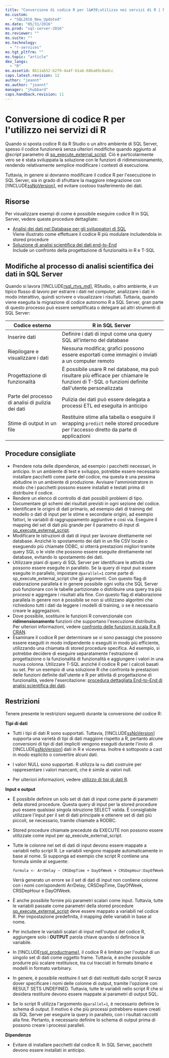 ```yaml
---
title: "Conversione di codice R per l&#39;utilizzo nei servizi di R | Microsoft Docs"
ms.custom: 
  - "SQL2016_New_Updated"
ms.date: "05/31/2016"
ms.prod: "sql-server-2016"
ms.reviewer: ""
ms.suite: ""
ms.technology: 
  - "r-services"
ms.tgt_pltfrm: ""
ms.topic: "article"
dev_langs: 
  - "R"
ms.assetid: 0b11ab52-b2f9-4a4f-b1ab-68ba09c8adcc
caps.latest.revision: 12
author: "jeannt"
ms.author: "jeannt"
manager: "jhubbard"
caps.handback.revision: 11
---
```

# Conversione di codice R per l&#39;utilizzo nei servizi di R
Quando si sposta codice R da R Studio o un altro ambiente di SQL Server, spesso il codice funzionerà senza ulteriori modifiche quando aggiunto al *@script* parametro di [sp_execute_external_script](../../relational-databases/system-stored-procedures/sp-execute-external-script-transact-sql.md). Ciò è particolarmente vero se è stata sviluppata la soluzione con le funzioni di ridimensionamento, rendendo relativamente semplice modificare i contesti di esecuzione.    
    
Tuttavia, in genere si dovranno modificare il codice R per l'esecuzione in SQL Server, sia in grado di sfruttare la maggiore integrazione con [!INCLUDE[ssNoVersion](../../includes/ssnoversion-md.md)], ed evitare costoso trasferimento dei dati.   
   
   
## Risorse  
  
Per visualizzare esempi di come è possibile eseguire codice R in SQL Server, vedere queste procedure dettagliate:   
+ [Analisi dei dati nel Database per gli sviluppatori di SQL](../../advanced-analytics/r-services/in-database-advanced-analytics-for-sql-developers-tutorial.md)    
  Viene illustrato come effettuare il codice R più modulare includendola in stored procedure  
+ [Soluzione di analisi scientifica dei dati end-to-End](../../advanced-analytics/r-services/data-science-end-to-end-walkthrough.md)    
  Include un confronto della progettazione di funzionalità in R e T-SQL

## Modifiche al processo di analisi scientifica dei dati in SQL Server  
  
Quando si lavora [!INCLUDE[rsql_rtvs_md](../../includes/rsql-rtvs-md.md)], RStudio, o altro ambiente, è un tipico flusso di lavoro per estrarre i dati nel computer, analizzare i dati in modo interattivo, quindi scrivere o visualizzare i risultati. Tuttavia, quando viene eseguita la migrazione di codice autonomo R a SQL Server, gran parte di questo processo può essere semplificata o delegare ad altri strumenti di SQL Server:

| Codice esterno | R in SQL Server |
|-------|-------|
| Inserire dati| Definire i dati di input come una query SQL all'interno del database | 
| Riepilogare e visualizzare i dati| Nessuna modifica; grafici possono essere esportati come immagini o inviati a un computer remoto|
|Progettazione di funzionalità| È possibile usare R nel database, ma può risultare più efficace per chiamare le funzioni di T-SQL o funzioni definite dall'utente personalizzata|
|Parte del processo di analisi di pulizia dei dati| Pulizia dei dati può essere delegata a processi ETL ed eseguita in anticipo|
|Stime di output in un file| Restituire stime alla tabella o eseguire il wrapping `predict` nelle stored procedure per l'accesso diretto da parte di applicazioni|
  

  
## Procedure consigliate  
  
+ Prendere nota delle dipendenze, ad esempio i pacchetti necessari, in anticipo. In un ambiente di test e sviluppo, potrebbe essere necessario installare pacchetti come parte del codice, ma questa è una pessima abitudine in un ambiente di produzione. Avvisare l'amministratore in modo che i pacchetti possono essere installati e testati prima di distribuire il codice.  
+ Rendere un elenco di controllo di dati possibili problemi di tipo. Documentare gli schemi dei risultati previsti in ogni sezione del codice.  
+ Identificare le origini di dati primario, ad esempio dati di training del modello o dati di input per le stime e secondarie origini, ad esempio fattori, le variabili di raggruppamento aggiuntive e così via. Eseguire il mapping del set di dati più grande per il parametro di input di [sp_execute_external_script](../../relational-databases/system-stored-procedures/sp-execute-external-script-transact-sql.md).  
+ Modificare le istruzioni di dati di input per lavorare direttamente nel database. Anziché lo spostamento dei dati in un file CSV locale o eseguendo più chiamate ODBC, si otterrà prestazioni migliori tramite query SQL o le viste che possono essere eseguite direttamente nel database, evitando lo spostamento dei dati.  
+ Utilizzare piani di query di SQL Server per identificare le attività che possono essere eseguite in parallelo. Se la query di input può essere eseguite in parallelo, impostare `@parallel=1` come parte di sp_execute_external_script che gli argomenti. Con questo flag di elaborazione parallela è in genere possibile ogni volta che SQL Server può funzionare con le tabelle partizionate o distribuire una query tra più processi e aggregare i risultati alla fine. 
   Con questo flag di elaborazione parallela in genere non è possibile se non si utilizzano algoritmi che richiedono tutti i dati da leggere i modelli di training, o se è necessario creare le aggregazioni. 
+ Dove possibile, sostituire le funzioni R convenzionale con **ridimensionamento** funzioni che supportano l'esecuzione distribuita. Per ulteriori informazioni, vedere [confronto delle funzioni in scala R e R CRAN](Summary%20of%20rx%20Functions.md).
+ Esaminare il codice R per determinare se vi sono passaggi che possono essere eseguiti in modo indipendente o eseguiti in modo più efficiente, utilizzando una chiamata di stored procedure specifica. Ad esempio, si potrebbe decidere di eseguire separatamente l'estrazione di progettazione o la funzionalità di funzionalità e aggiungere i valori in una nuova colonna. Utilizzare T-SQL anziché il codice R per i calcoli basati su set. Per un esempio di una soluzione R che confronta le prestazioni delle funzioni definite dall'utente e R per attività di progettazione di funzionalità, vedere l'esercitazione: [procedura dettagliata End-to-End di analisi scientifica dei dati](../../advanced-analytics/r-services/data-science-end-to-end-walkthrough.md).  
  
    
## Restrizioni    
 Tenere presente le restrizioni seguenti durante la conversione del codice R:    
   
**Tipi di dati**    
-   Tutti i tipi di dati R sono supportati. Tuttavia, [!INCLUDE[ssNoVersion](../../includes/ssnoversion-md.md)] supporta una varietà di tipi di dati maggiore rispetto a R, pertanto alcune conversioni di tipi di dati impliciti vengono eseguiti durante l'invio di [!INCLUDE[ssNoVersion](../../includes/ssnoversion-md.md)] dati in R e viceversa. Inoltre è sottoposto a cast in modo esplicito o convertire alcuni dati.    
    
- I valori NULL sono supportati. R utilizza la `na` dati costruire per rappresentare i valori mancanti, che è simile ai valori null.    
    
- Per ulteriori informazioni, vedere [utilizzo di tipi di dati R](../../advanced-analytics/r-services/working-with-r-data-types.md).    
 
 **Input e output**   
+ È possibile definire un solo set di dati di input come parte di parametri della stored procedure. Questa query di input per la stored procedure può essere qualsiasi singola istruzione SELECT valida. È consigliabile utilizzare l'input per il set di dati principale e ottenere set di dati più piccoli, se necessario, tramite chiamate a RODBC. 

+ Stored procedure chiamate precedute da EXECUTE non possono essere utilizzate come input per sp_execute_external_script.    
    
+ Tutte le colonne nel set di dati di input devono essere mappate a variabili nello script R. Le variabili vengono mappate automaticamente in base al nome. Si supponga ad esempio che script R contiene una formula simile al seguente:    
    
    ```    
    formula <- ArrDelay ~ CRSDepTime + DayOfWeek + CRSDepHour:DayOfWeek    
    ```    
    
     Verrà generato un errore se il set di dati di input non contiene colonne con i nomi corrispondenti ArrDelay, CRSDepTime, DayOfWeek, CRSDepHour e DayOfWeek.    

+ È anche possibile fornire più parametri scalari come input. Tuttavia, tutte le variabili passate come parametri della stored procedure [sp_execute_external_script](../../relational-databases/system-stored-procedures/sp-execute-external-script-transact-sql.md) deve essere mappato a variabili nel codice R. Per impostazione predefinita, il mapping delle variabili in base al nome.
+ Per includere le variabili scalari di input nell'output del codice R, aggiungere solo i **OUTPUT** parola chiave quando si definisce la variabile.             
+ In [!INCLUDE[rsql_productname](../../includes/rsql-productname-md.md)], il codice R è limitato per l'output di un singolo set di dati come oggetto frame. Tuttavia, è anche possibile produrre più scalare restituisce, tra cui tracciati in formato binario e modelli in formato varbinary.    
    
+ In genere, è possibile restituire il set di dati restituiti dallo script R senza dover specificare i nomi delle colonne di output, tramite l'opzione con RESULT SETS UNDEFINED. Tuttavia, tutte le variabili nello script R che si desidera restituire devono essere mappate ai parametri di output SQL.
    
+ Se lo script R utilizza l'argomento `@parallel=1`, è necessario definire lo schema di output. Il motivo è che più processi potrebbero essere creati da SQL Server per eseguire la query in parallelo, con i risultati raccolti alla fine. Pertanto, è necessario definire lo schema di output prima di possono creare i processi paralleli.

 **Dipendenze**
 + Evitare di installare pacchetti dal codice R. In SQL Server, pacchetti devono essere installati in anticipo.  
  
  
  

